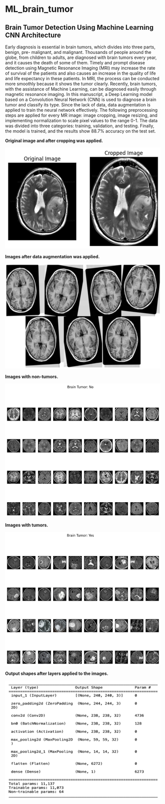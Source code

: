 # ML_brain_tumor
## Brain Tumor Detection Using Machine Learning CNN Architecture
Early diagnosis is essential in brain tumors, which divides into three parts, benign, pre- malignant, and malignant. Thousands of people around the globe, from children to adults, are diagnosed with brain tumors every year, and it causes the death of some of them. Timely and prompt disease detection using Magnetic Resonance Imaging (MRI) may increase the rate of survival of the patients and also causes an increase in the quality of life and life expectancy in these patients. In MRI, the process can be conducted more smoothly because it shows the tumor clearly. Recently, brain tumors, with the assistance of Machine Learning, can be diagnosed easily through magnetic resonance imaging. In this manuscript, a Deep Learning model based on a Convolution Neural Network (CNN) is used to diagnose a brain tumor and classify its type. Since the lack of data, data augmentation is applied to train the neural network effectively. The following preprocessing steps are applied for every MR image: image cropping, image resizing, and implementing normalization to scale pixel values to the range 0-1. The data was divided into three categories: training, validation, and testing. Finally, the model is trained, and the results show 88.7% accuracy on the test set.

**Original image and after cropping was applied.**

![cropped_image](https://github.com/elif-t/ML_brain_tumor/blob/main/cropping.png)

**Images after data augmentation was applied.**

![augmented data](https://github.com/elif-t/ML_brain_tumor/blob/main/augmented_data.png)

**Images with non-tumors.**

![no brain tumor](https://github.com/elif-t/ML_brain_tumor/blob/main/brain_tumor.png)

**Images with tumors.**

![yes brain tumor](https://github.com/elif-t/ML_brain_tumor/blob/main/yes_tumor.png)

**Output shapes after layers applied to the images.**

![layer](https://github.com/elif-t/ML_brain_tumor/blob/main/layer.png)


